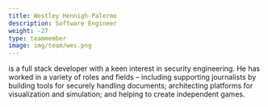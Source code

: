 ```yaml
---
title: Westley Hennigh-Palermo
description: Software Engineer
weight: -27
type: teammember
image: img/team/wes.png
---
```


is a full stack developer with a keen interest in security engineering. He has worked in a variety of roles and fields – including supporting journalists by building tools for securely handling documents; architecting platforms for visualization and simulation; and helping to create independent games.
